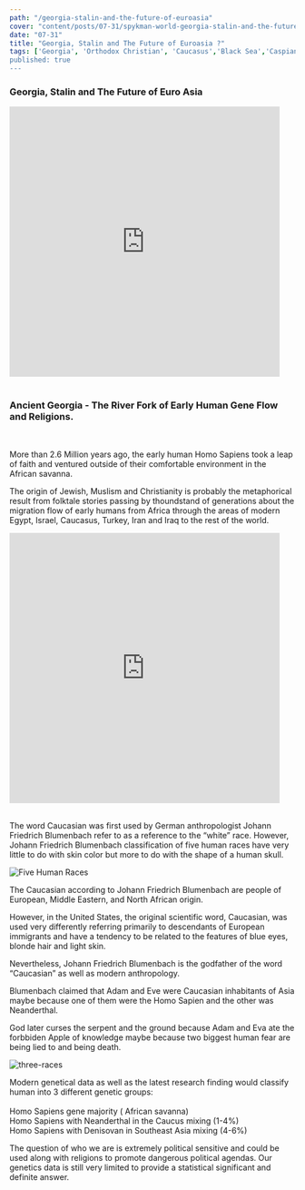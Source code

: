 ```yaml
---
path: "/georgia-stalin-and-the-future-of-euroasia"
cover: "content/posts/07-31/spykman-world-georgia-stalin-and-the-future-of-euroasia.png"
date: "07-31"
title: "Georgia, Stalin and The Future of Euroasia ?"
tags: ['Georgia', 'Orthodox Christian', 'Caucasus','Black Sea','Caspian Sea','Turkey','Russia','Caucasus Mountain','Homo Sapiens','Neanderthal','Denisovan', Spykman World','Nicholas Spykman']    
published: true
---
```

### Georgia, Stalin and The Future of Euro Asia

<iframe src="https://www.facebook.com/plugins/video.php?href=https%3A%2F%2Fwww.facebook.com%2Fspykmanworld%2Fvideos%2F397334587562860%2F&show_text=0&width=476" width="476" height="476" style="border:none;overflow:hidden" scrolling="no" frameborder="0" allowTransparency="true" allowFullScreen="true"></iframe>

<br>
<br>

### Ancient Georgia - The River Fork of Early Human Gene Flow and Religions.
<br>

More than 2.6 Million years ago, the early human Homo Sapiens took a leap of faith and ventured outside of their comfortable environment in the African savanna.

The origin of Jewish, Muslism and Christianity is probably the metaphorical result from folktale stories passing by thoundstand of generations about the migration flow of early humans from Africa through the areas of modern Egypt, Israel, Caucasus, Turkey, Iran and Iraq to the rest of the world.

<iframe src="https://www.facebook.com/plugins/video.php?href=https%3A%2F%2Fwww.facebook.com%2Fspykmanworld%2Fvideos%2F491857428247524%2F&show_text=0&width=476" width="476" height="476" style="border:none;overflow:hidden" scrolling="no" frameborder="0" allowTransparency="true" allowFullScreen="true"></iframe>

<br>
<br>

The word Caucasian was first used by German anthropologist Johann Friedrich Blumenbach refer to as a reference to the “white” race. However, Johann Friedrich Blumenbach classification of five human races have very little to do with skin color but more to do with the shape of a human skull.

![Five Human Races](https://upload.wikimedia.org/wikipedia/commons/thumb/3/39/Blumenbach%27s_five_races.JPG/1024px-Blumenbach%27s_five_races.JPG)

The Caucasian according to Johann Friedrich Blumenbach are people of  European, Middle Eastern, and North African origin.

However, in the United States, the original scientific word, Caucasian, was used very differently referring primarily to descendants of European immigrants and have a tendency to be related to the features of blue eyes, blonde hair and light skin. 

Nevertheless, Johann Friedrich Blumenbach is the godfather of the word “Caucasian” as well as modern anthropology. 

Blumenbach claimed that Adam and Eve were Caucasian inhabitants of Asia maybe because one of them were the Homo Sapien and the other was Neanderthal.

God later curses the serpent and the ground because Adam and Eva ate the forbbiden Apple of knowledge maybe because two biggest human fear are being lied to and being death.

![three-races](https://upload.wikimedia.org/wikipedia/commons/a/a6/Spread_and_evolution_of_Denisovans.jpg)

Modern genetical data as well as the latest research finding would classify human into 3 different genetic groups:
<br>
<br>
Homo Sapiens gene majority ( African savanna) <br>
Homo Sapiens with Neanderthal in the Caucus mixing (1-4%) <br>
Homo Sapiens with Denisovan in Southeast Asia mixing (4-6%) <br>

The question of who we are is extremely political sensitive and could be used along with religions to promote dangerous political agendas. Our genetics data is still very limited to provide a statistical significant and definite answer.





